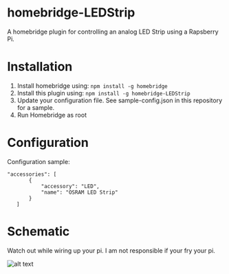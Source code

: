 # homebridge-LEDStrip

A homebridge plugin for controlling an analog LED Strip using a Rapsberry Pi. 

# Installation

1. Install homebridge using: `npm install -g homebridge`
2. Install this plugin using: `npm install -g homebridge-LEDStrip`
3. Update your configuration file. See sample-config.json in this repository for a sample. 
4. Run Homebridge as root

# Configuration

Configuration sample:

 ```
"accessories": [
        {
            "accessory": "LED",
            "name": "OSRAM LED Strip"
        }
    ]
```

# Schematic

Watch out while wiring up your pi. I am not responsible if your fry your pi.

![alt text](https://github.com/TG908/homebridge-LEDStrip/blob/master/Homebridge%20LEDStrip%20-%20Schematic.png?raw=true "Logo Title Text 1")

